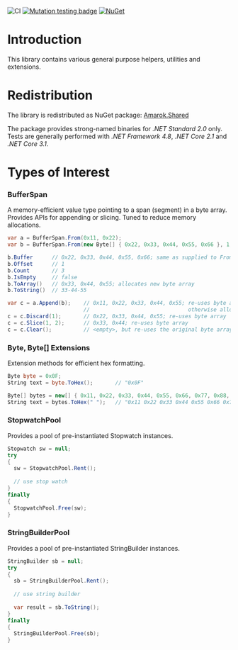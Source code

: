 ![CI](https://github.com/Amarok79/Amarok.Shared/workflows/CI/badge.svg)
[![Mutation testing badge](https://img.shields.io/endpoint?style=flat&url=https%3A%2F%2Fbadge-api.stryker-mutator.io%2Fgithub.com%2FAmarok79%2FAmarok.Shared%2Fmaster)](https://dashboard.stryker-mutator.io/reports/github.com/Amarok79/Amarok.Shared/master)
[![NuGet](https://img.shields.io/nuget/v/Amarok.Shared.svg?logo=)](https://www.nuget.org/packages/Amarok.Shared/)

# Introduction

This library contains various general purpose helpers, utilities and extensions.


# Redistribution

The library is redistributed as NuGet package: [Amarok.Shared](https://www.nuget.org/packages/Amarok.Shared/)

The package provides strong-named binaries for *.NET Standard 2.0* only. Tests are generally performed with *.NET Framework 4.8*, *.NET Core 2.1* and *.NET Core 3.1*.


# Types of Interest

### BufferSpan

A memory-efficient value type pointing to a span (segment) in a byte array. Provides APIs for appending or slicing. Tuned to reduce memory allocations.

````cs
var a = BufferSpan.From(0x11, 0x22);
var b = BufferSpan.From(new Byte[] { 0x22, 0x33, 0x44, 0x55, 0x66 }, 1, 3);

b.Buffer      // 0x22, 0x33, 0x44, 0x55, 0x66; same as supplied to From(..)
b.Offset      // 1
b.Count       // 3
b.IsEmpty     // false
b.ToArray()   // 0x33, 0x44, 0x55; allocates new byte array
b.ToString()  // 33-44-55

var c = a.Append(b);    // 0x11, 0x22, 0x33, 0x44, 0x55; re-uses byte array if big enough, 
                        //                               otherwise allocates new byte array
c = c.Discard(1);       // 0x22, 0x33, 0x44, 0x55; re-uses byte array
c = c.Slice(1, 2);      // 0x33, 0x44; re-uses byte array
c = c.Clear();          // <empty>, but re-uses the original byte array
````

### Byte, Byte[] Extensions

Extension methods for efficient hex formatting.

````cs
Byte byte = 0x0F;
String text = byte.ToHex();       // "0x0F"

Byte[] bytes = new[] { 0x11, 0x22, 0x33, 0x44, 0x55, 0x66, 0x77, 0x88, 0x99, 0xAA };
String text = bytes.ToHex(" ");   // "0x11 0x22 0x33 0x44 0x55 0x66 0x77 0x88  0x99 0xAA"
````

### StopwatchPool

Provides a pool of pre-instantiated Stopwatch instances.

````cs
Stopwatch sw = null;
try
{
  sw = StopwatchPool.Rent();
  
  // use stop watch
}
finally
{
  StopwatchPool.Free(sw);
}
````

### StringBuilderPool

Provides a pool of pre-instantiated StringBuilder instances.

````cs
StringBuilder sb = null;
try
{
  sb = StringBuilderPool.Rent();
  
  // use string builder
  
  var result = sb.ToString();
}
finally
{
  StringBuilderPool.Free(sb);
}
````
